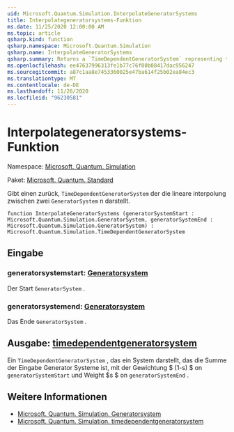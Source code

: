 ```yaml
---
uid: Microsoft.Quantum.Simulation.InterpolateGeneratorSystems
title: Interpolategeneratorsystems-Funktion
ms.date: 11/25/2020 12:00:00 AM
ms.topic: article
qsharp.kind: function
qsharp.namespace: Microsoft.Quantum.Simulation
qsharp.name: InterpolateGeneratorSystems
qsharp.summary: Returns a `TimeDependentGeneratorSystem` representing the linear interpolation between two `GeneratorSystem`s.
ms.openlocfilehash: ee47637996313fe1b77c76f00b08417dac956247
ms.sourcegitcommit: a87c1aa8e7453360025e47ba614f25b02ea84ec3
ms.translationtype: MT
ms.contentlocale: de-DE
ms.lasthandoff: 11/26/2020
ms.locfileid: "96230581"
---
```

# <a name="interpolategeneratorsystems-function"></a>Interpolategeneratorsystems-Funktion

Namespace: [Microsoft. Quantum. Simulation](xref:Microsoft.Quantum.Simulation)

Paket: [Microsoft. Quantum. Standard](https://nuget.org/packages/Microsoft.Quantum.Standard)


Gibt einen zurück, `TimeDependentGeneratorSystem` der die lineare interpolung zwischen zwei `GeneratorSystem` n darstellt.

```qsharp
function InterpolateGeneratorSystems (generatorSystemStart : Microsoft.Quantum.Simulation.GeneratorSystem, generatorSystemEnd : Microsoft.Quantum.Simulation.GeneratorSystem) : Microsoft.Quantum.Simulation.TimeDependentGeneratorSystem
```


## <a name="input"></a>Eingabe

### <a name="generatorsystemstart--generatorsystem"></a>generatorsystemstart: [Generatorsystem](xref:Microsoft.Quantum.Simulation.GeneratorSystem)

Der Start `GeneratorSystem` .


### <a name="generatorsystemend--generatorsystem"></a>generatorsystemend: [Generatorsystem](xref:Microsoft.Quantum.Simulation.GeneratorSystem)

Das Ende `GeneratorSystem` .



## <a name="output--timedependentgeneratorsystem"></a>Ausgabe: [timedependentgeneratorsystem](xref:Microsoft.Quantum.Simulation.TimeDependentGeneratorSystem)

Ein `TimeDependentGeneratorSystem` , das ein System darstellt, das die Summe der Eingabe Generator Systeme ist, mit der Gewichtung $ (1-s) $ on `generatorSystemStart` und Weight $s $ on `generatorSystemEnd` .

## <a name="see-also"></a>Weitere Informationen

- [Microsoft. Quantum. Simulation. Generatorsystem](xref:Microsoft.Quantum.Simulation.GeneratorSystem)
- [Microsoft. Quantum. Simulation. timedependentgeneratorsystem](xref:Microsoft.Quantum.Simulation.TimeDependentGeneratorSystem)